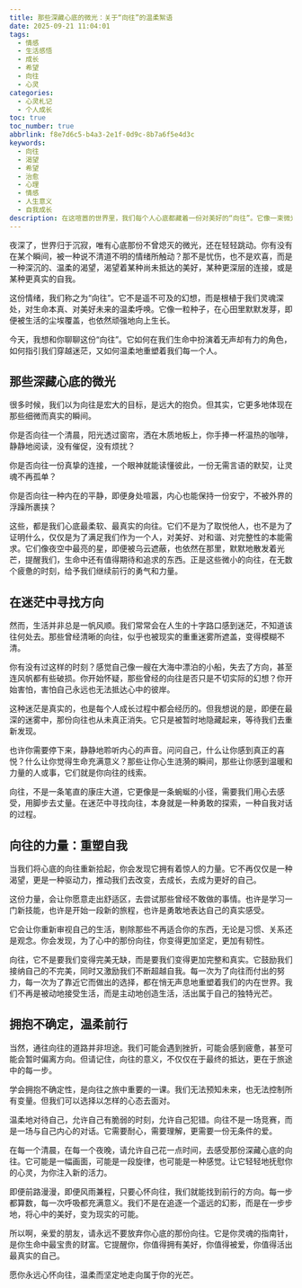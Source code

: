 ```yaml
---
title: 那些深藏心底的微光：关于“向往”的温柔絮语
date: 2025-09-21 11:04:01
tags:
  - 情感
  - 生活感悟
  - 成长
  - 希望
  - 向往
  - 心灵
categories:
  - 心灵札记
  - 个人成长
toc: true
toc_number: true
abbrlink: f8e7d6c5-b4a3-2e1f-0d9c-8b7a6f5e4d3c
keywords:
  - 向往
  - 渴望
  - 希望
  - 治愈
  - 心理
  - 情感
  - 人生意义
  - 自我成长
description: 在这喧嚣的世界里，我们每个人心底都藏着一份对美好的“向往”。它像一束微光，指引我们穿越迷雾，温柔地提醒我们生命本该有的模样。这篇文字，献给所有在生活中默默耕耘，心怀憧憬的你，愿我们都能在向往中找到力量，活出属于自己的光芒。
---
```


夜深了，世界归于沉寂，唯有心底那份不曾熄灭的微光，还在轻轻跳动。你有没有在某个瞬间，被一种说不清道不明的情绪所触动？那不是忧伤，也不是欢喜，而是一种深沉的、温柔的渴望，渴望着某种尚未抵达的美好，某种更深层的连接，或是某种更真实的自我。

这份情绪，我们称之为“向往”。它不是遥不可及的幻想，而是根植于我们灵魂深处，对生命本真、对美好未来的温柔呼唤。它像一粒种子，在心田里默默发芽，即便被生活的尘埃覆盖，也依然顽强地向上生长。

今天，我想和你聊聊这份“向往”。它如何在我们生命中扮演着无声却有力的角色，如何指引我们穿越迷茫，又如何温柔地重塑着我们每一个人。

## 那些深藏心底的微光

很多时候，我们以为向往是宏大的目标，是远大的抱负。但其实，它更多地体现在那些细微而真实的瞬间。

你是否向往一个清晨，阳光透过窗帘，洒在木质地板上，你手捧一杯温热的咖啡，静静地阅读，没有催促，没有烦扰？

你是否向往一份真挚的连接，一个眼神就能读懂彼此，一份无需言语的默契，让灵魂不再孤单？

你是否向往一种内在的平静，即便身处喧嚣，内心也能保持一份安宁，不被外界的浮躁所裹挟？

这些，都是我们心底最柔软、最真实的向往。它们不是为了取悦他人，也不是为了证明什么，仅仅是为了满足我们作为一个人，对美好、对和谐、对完整性的本能需求。它们像夜空中最亮的星，即便被乌云遮蔽，也依然在那里，默默地散发着光芒，提醒我们，生命中还有值得期待和追求的东西。正是这些微小的向往，在无数个疲惫的时刻，给予我们继续前行的勇气和力量。

## 在迷茫中寻找方向

然而，生活并非总是一帆风顺。我们常常会在人生的十字路口感到迷茫，不知道该往何处去。那些曾经清晰的向往，似乎也被现实的重重迷雾所遮盖，变得模糊不清。

你有没有过这样的时刻？感觉自己像一艘在大海中漂泊的小船，失去了方向，甚至连风帆都有些破损。你开始怀疑，那些曾经的向往是否只是不切实际的幻想？你开始害怕，害怕自己永远也无法抵达心中的彼岸。

这种迷茫是真实的，也是每个人成长过程中都会经历的。但我想说的是，即便在最深的迷雾中，那份向往也从未真正消失。它只是被暂时地隐藏起来，等待我们去重新发现。

也许你需要停下来，静静地聆听内心的声音。问问自己，什么让你感到真正的喜悦？什么让你觉得生命充满意义？那些让你心生涟漪的瞬间，那些让你感到温暖和力量的人或事，它们就是你向往的线索。

向往，不是一条笔直的康庄大道，它更像是一条蜿蜒的小径，需要我们用心去感受，用脚步去丈量。在迷茫中寻找向往，本身就是一种勇敢的探索，一种自我对话的过程。

## 向往的力量：重塑自我

当我们将心底的向往重新拾起，你会发现它拥有着惊人的力量。它不再仅仅是一种渴望，更是一种驱动力，推动我们去改变，去成长，去成为更好的自己。

这份力量，会让你愿意走出舒适区，去尝试那些曾经不敢做的事情。也许是学习一门新技能，也许是开始一段新的旅程，也许是勇敢地表达自己的真实感受。

它会让你重新审视自己的生活，剔除那些不再适合你的东西，无论是习惯、关系还是观念。你会发现，为了心中的那份向往，你变得更加坚定，更加有韧性。

向往，它不是要我们变得完美无缺，而是要我们变得更加完整和真实。它鼓励我们接纳自己的不完美，同时又激励我们不断超越自我。每一次为了向往而付出的努力，每一次为了靠近它而做出的选择，都在悄无声息地重塑着我们的内在世界。我们不再是被动地接受生活，而是主动地创造生活，活出属于自己的独特光芒。

## 拥抱不确定，温柔前行

当然，通往向往的道路并非坦途。我们可能会遇到挫折，可能会感到疲惫，甚至可能会暂时偏离方向。但请记住，向往的意义，不仅仅在于最终的抵达，更在于旅途中的每一步。

学会拥抱不确定性，是向往之旅中重要的一课。我们无法预知未来，也无法控制所有变量。但我们可以选择以怎样的心态去面对。

温柔地对待自己，允许自己有脆弱的时刻，允许自己犯错。向往不是一场竞赛，而是一场与自己内心的对话。它需要耐心，需要理解，更需要一份无条件的爱。

在每一个清晨，在每一个夜晚，请允许自己花一点时间，去感受那份深藏心底的向往。它可能是一幅画面，可能是一段旋律，也可能是一种感觉。让它轻轻地抚慰你的心灵，为你注入新的活力。

即便前路漫漫，即便风雨兼程，只要心怀向往，我们就能找到前行的方向。每一步都算数，每一次呼吸都充满意义。我们不是在追逐一个遥远的幻影，而是在一步步地，将心中的美好，变为现实的可能。

所以啊，亲爱的朋友，请永远不要放弃你心底的那份向往。它是你灵魂的指南针，是你生命中最宝贵的财富。它提醒你，你值得拥有美好，你值得被爱，你值得活出最真实的自己。

愿你永远心怀向往，温柔而坚定地走向属于你的光芒。